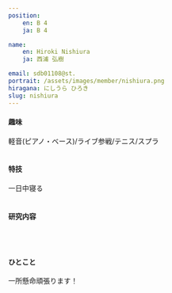 ```yaml
---
position:
    en: B 4
    ja: B 4

name:
    en: Hiroki Nishiura
    ja: 西浦 弘樹

email: sdb01108@st.
portrait: /assets/images/member/nishiura.png
hiragana: にしうら ひろき
slug: nishiura
---
```


#### 趣味
軽音(ピアノ・ベース)/ライブ参戦/テニス/スプラ
<br><br>

#### 特技
一日中寝る
<br><br>

#### 研究内容
<br><br>

#### ひとこと
一所懸命頑張ります！
<br><br>
